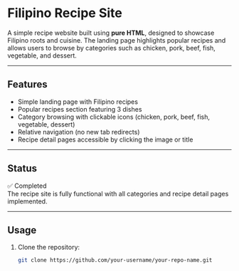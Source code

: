 # Filipino Recipe Site

A simple recipe website built using **pure HTML**, designed to
showcase Filipino roots and cuisine. The landing page highlights
popular recipes and allows users to browse by categories such as
chicken, pork, beef, fish, vegetable, and dessert.

---

## Features

- Simple landing page with Filipino recipes
- Popular recipes section featuring 3 dishes
- Category browsing with clickable icons (chicken, pork, beef, fish,
  vegetable, dessert)
- Relative navigation (no new tab redirects)
- Recipe detail pages accessible by clicking the image or title

---

## Status

✅ Completed  
The recipe site is fully functional with all categories and recipe
detail pages implemented.

---

## Usage

1. Clone the repository:
   ```bash
   git clone https://github.com/your-username/your-repo-name.git
